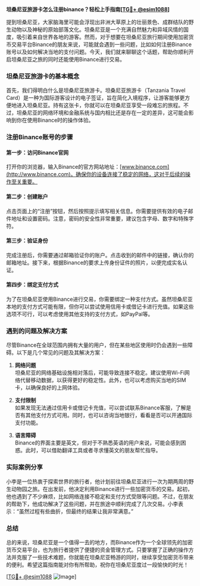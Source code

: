 **坦桑尼亚旅游卡怎么注册binance？轻松上手指南[[TG💪+ @esim1088](https://t.me/s/esim1088)]**

提到坦桑尼亚，大家脑海里可能会浮现出非洲大草原上的壮丽景色、成群结队的野生动物以及神秘的原始部落文化。坦桑尼亚是一个充满自然魅力和异域风情的国度，吸引着来自世界各地的游客。然而，对于想要在坦桑尼亚旅行期间使用加密货币交易平台Binance的朋友来说，可能就会遇到一些问题，比如如何注册Binance账号以及如何解决当地的支付问题。今天，我们就来聊聊这个话题，帮助你顺利开启坦桑尼亚之旅的同时还能使用Binance进行交易。

### 坦桑尼亚旅游卡的基本概念

首先，我们得明白什么是坦桑尼亚旅游卡。坦桑尼亚旅游卡（Tanzania Travel Card）是一种为国际游客设计的电子签证，旨在简化入境程序，让游客能够更方便地进入坦桑尼亚。持有这张卡，你就可以在坦桑尼亚享受一段难忘的旅程。不过，坦桑尼亚的网络环境和金融系统与国内相比还是存在一定的差异，这可能会影响到你在使用Binance时的操作体验。

### 注册Binance账号的步骤

#### 第一步：访问Binance官网
打开你的浏览器，输入Binance的官方网站地址：[www.binance.com](http://www.binance.com)。确保你的设备连接了稳定的网络，这对于后续的操作至关重要。

#### 第二步：创建账户
点击页面上的“注册”按钮，然后按照提示填写相关信息。你需要提供有效的电子邮件地址和设置密码。注意，密码的安全性非常重要，建议包含字母、数字和特殊字符。

#### 第三步：验证身份
完成注册后，你需要通过邮箱验证你的账户。点击收到的邮件中的链接，确认你的邮箱地址。接下来，根据Binance的要求上传身份证件的照片，以便完成实名认证。

#### 第四步：绑定支付方式
为了在坦桑尼亚使用Binance进行交易，你需要绑定一种支付方式。虽然坦桑尼亚本地的支付方式可能有限，但你可以尝试使用信用卡或借记卡进行充值。如果这些选项不可行，可以考虑使用其他支持的支付方式，如PayPal等。

### 遇到的问题及解决方案

尽管Binance在全球范围内拥有大量的用户，但在某些地区使用时仍会遇到一些障碍。以下是几个常见的问题及其解决方案：

1. **网络问题**  
   坦桑尼亚的网络基础设施相对落后，可能导致连接不稳定。建议使用Wi-Fi网络代替移动数据，以获得更好的稳定性。此外，也可以考虑购买当地的SIM卡，以确保良好的上网体验。

2. **支付限制**  
   如果发现无法通过信用卡或借记卡充值，可以尝试联系Binance客服，了解是否有其他支付方式可用。同时，也可以咨询当地银行，看看是否可以开通国际支付功能。

3. **语言障碍**  
   Binance的界面主要是英文，但对于不熟悉英语的用户来说，可能会感到困惑。此时，可以借助翻译工具或者寻求懂英文的朋友帮忙指导。

### 实际案例分享

小李是一位热衷于探索世界的旅行者，他计划前往坦桑尼亚进行一次为期两周的野生动物园之旅。在出发前，他决定利用Binance进行一些加密货币的交易。起初，他也遇到了不少麻烦，比如网络连接不稳定和支付方式受限等问题。不过，在朋友的帮助下，他成功解决了这些问题，并在旅途中顺利完成了几次交易。小李表示：“虽然过程有些曲折，但最终的结果让我非常满意。”

### 总结

总的来说，坦桑尼亚是一个值得一去的地方，而Binance作为一个全球领先的加密货币交易平台，也为旅行者提供了便捷的资金管理方式。只要掌握了正确的操作方法并克服了一些技术难题，你就能在坦桑尼亚畅游的同时，继续享受加密货币带来的便利。希望这篇指南能对你有所帮助，祝你在坦桑尼亚度过一段愉快的时光！

[[TG💪+ @esim1088](https://t.me/s/esim1088) ![Image](https://i.postimg.cc/4NQfJmqS/Snipaste-2025-05-13-00-14-12.png)]